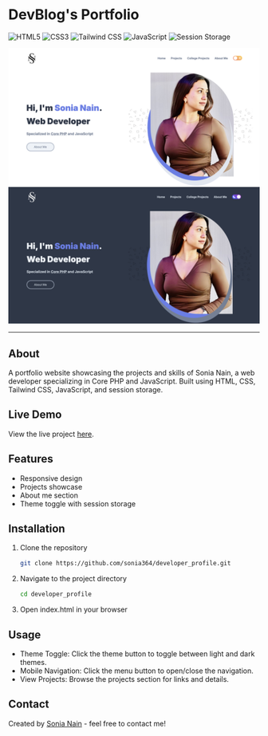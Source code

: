 # DevBlog's Portfolio

![HTML5](https://img.shields.io/badge/-HTML5-E34F26?logo=html5&logoColor=white&style=flat)
![CSS3](https://img.shields.io/badge/-CSS3-1572B6?logo=css3&logoColor=white&style=flat)
![Tailwind CSS](https://img.shields.io/badge/-TailwindCSS-38B2AC?logo=tailwind-css&logoColor=white&style=flat)
![JavaScript](https://img.shields.io/badge/-JavaScript-F7DF1E?logo=javascript&logoColor=black&style=flat)
![Session Storage](https://img.shields.io/badge/-SessionStorage-333333?logo=html5&logoColor=white&style=flat)


![DevBlog's Logo](assets/images/portfolio_home.png)
![DevBlog's Logo](assets/images/portfolio_home-2.png)

---

## About
A portfolio website showcasing the projects and skills of Sonia Nain, a web developer specializing in Core PHP and JavaScript. Built using HTML, CSS, Tailwind CSS, JavaScript, and session storage.

## Live Demo
View the live project [here](https://sonia364.github.io/developer_profile/).

## Features
- Responsive design
- Projects showcase
- About me section
- Theme toggle with session storage

## Installation
1. Clone the repository
   ```sh
   git clone https://github.com/sonia364/developer_profile.git

2. Navigate to the project directory
    ```sh
    cd developer_profile
3. Open index.html in your browser

## Usage
- Theme Toggle: Click the theme button to toggle between light and dark themes.
- Mobile Navigation: Click the menu button to open/close the navigation.
- View Projects: Browse the projects section for links and details.

## Contact
Created by [Sonia Nain](mailto:nainsonia92@gmail.com) - feel free to contact me!
